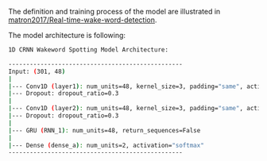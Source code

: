 The definition and training process of the model are illustrated in [matron2017/Real-time-wake-word-detection](https://github.com/matron2017/Real-time-wake-word-detection.git).

The model architecture is following: 
```bash
1D CRNN Wakeword Spotting Model Architecture:

-------------------------------------------------
Input: (301, 48)
|
|--- Conv1D (layer1): num_units=48, kernel_size=3, padding="same", activation="relu"
|--- Dropout: dropout_ratio=0.3
|
|--- Conv1D (layer2): num_units=48, kernel_size=3, padding="same", activation="relu"
|--- Dropout: dropout_ratio=0.3
|
|--- GRU (RNN_1): num_units=48, return_sequences=False
|
|--- Dense (dense_a): num_units=2, activation="softmax"
-------------------------------------------------
```

